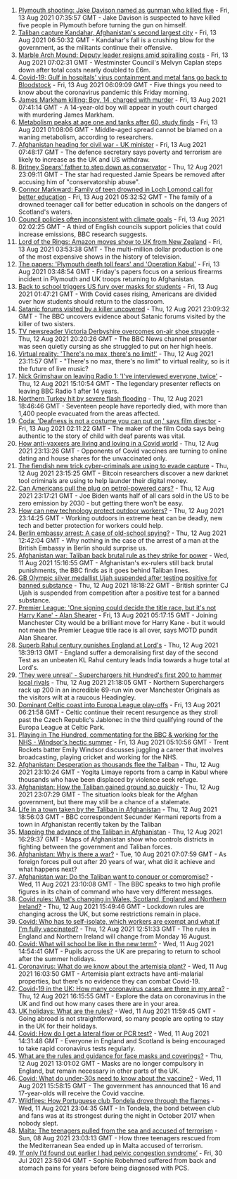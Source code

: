 1. [Plymouth shooting: Jake Davison named as gunman who killed five](https://www.bbc.co.uk/news/uk-england-devon-58197414) - Fri, 13 Aug 2021 07:35:57 GMT - Jake Davison is suspected to have killed five people in Plymouth before turning the gun on himself.
2. [Taliban capture Kandahar, Afghanistan's second largest city](https://www.bbc.co.uk/news/world-asia-58191638) - Fri, 13 Aug 2021 06:50:32 GMT - Kandahar's fall is a crushing blow for the government, as the militants continue their offensive.
3. [Marble Arch Mound: Deputy leader resigns amid spiralling costs](https://www.bbc.co.uk/news/uk-england-london-58197626) - Fri, 13 Aug 2021 07:02:31 GMT - Westminster Council's Melvyn Caplan steps down after total costs nearly doubled to £6m.
4. [Covid-19: Gulf in hospitals' virus containment and metal fans go back to Bloodstock](https://www.bbc.co.uk/news/uk-58196884) - Fri, 13 Aug 2021 06:09:09 GMT - Five things you need to know about the coronavirus pandemic this Friday morning.
5. [James Markham killing: Boy, 14, charged with murder](https://www.bbc.co.uk/news/uk-england-london-58197629) - Fri, 13 Aug 2021 07:41:14 GMT - A 14-year-old boy will appear in youth court charged with murdering James Markham.
6. [Metabolism peaks at age one and tanks after 60, study finds](https://www.bbc.co.uk/news/health-58186710) - Fri, 13 Aug 2021 01:08:06 GMT - Middle-aged spread cannot be blamed on a waning metabolism, according to researchers.
7. [Afghanistan heading for civil war - UK minister](https://www.bbc.co.uk/news/uk-58198340) - Fri, 13 Aug 2021 07:48:17 GMT - The defence secretary says poverty and terrorism are likely to increase as the UK and US withdraw.
8. [Britney Spears' father to step down as conservator](https://www.bbc.co.uk/news/world-us-canada-58191439) - Thu, 12 Aug 2021 23:09:11 GMT - The star had requested Jamie Spears be removed after accusing him of "conservatorship abuse".
9. [Connor Markward: Family of teen drowned in Loch Lomond call for better education](https://www.bbc.co.uk/news/uk-scotland-58188082) - Fri, 13 Aug 2021 05:32:52 GMT - The family of a drowned teenager call for better education in schools on the dangers of Scotland's waters.
10. [Council policies often inconsistent with climate goals](https://www.bbc.co.uk/news/science-environment-58102578) - Fri, 13 Aug 2021 02:02:25 GMT - A third of English councils support policies that could increase emissions, BBC research suggests.
11. [Lord of the Rings: Amazon moves show to UK from New Zealand](https://www.bbc.co.uk/news/business-58196473) - Fri, 13 Aug 2021 03:53:38 GMT - The multi-million dollar production is one of the most expensive shows in the history of television.
12. [The papers: 'Plymouth death toll fears' and 'Operation Kabul'](https://www.bbc.co.uk/news/blogs-the-papers-58195638) - Fri, 13 Aug 2021 03:48:54 GMT - Friday's papers focus on a serious firearms incident in Plymouth and UK troops returning to Afghanistan.
13. [Back to school triggers US fury over masks for students](https://www.bbc.co.uk/news/world-us-canada-58196564) - Fri, 13 Aug 2021 01:47:21 GMT - With Covid cases rising, Americans are divided over how students should return to the classroom.
14. [Satanic forums visited by a killer uncovered](https://www.bbc.co.uk/news/uk-58191473) - Thu, 12 Aug 2021 23:09:32 GMT - The BBC uncovers evidence about Satanic forums visited by the killer of two sisters.
15. [TV newsreader Victoria Derbyshire overcomes on-air shoe struggle](https://www.bbc.co.uk/news/uk-58194764) - Thu, 12 Aug 2021 20:20:26 GMT - The BBC News channel presenter was seen quietly cursing as she struggled to put on her high heels.
16. [Virtual reality: 'There's no max, there's no limit!'](https://www.bbc.co.uk/news/entertainment-arts-58177685) - Thu, 12 Aug 2021 23:11:57 GMT - "There's no max, there's no limit" to virtual reality, so is it the future of live music?
17. [Nick Grimshaw on leaving Radio 1: 'I've interviewed everyone, twice'](https://www.bbc.co.uk/news/newsbeat-58188400) - Thu, 12 Aug 2021 15:10:54 GMT - The legendary presenter reflects on leaving BBC Radio 1 after 14 years.
18. [Northern Turkey hit by severe flash flooding](https://www.bbc.co.uk/news/world-58194460) - Thu, 12 Aug 2021 18:46:46 GMT - Seventeen people have reportedly died, with more than 1,400 people evacuated from the areas affected.
19. [Coda: 'Deafness is not a costume you can put on,' says film director](https://www.bbc.co.uk/news/entertainment-arts-58058653) - Fri, 13 Aug 2021 02:11:22 GMT - The maker of the film Coda says being authentic to the story of child with deaf parents was vital.
20. [How anti-vaxxers are living and loving in a Covid world](https://www.bbc.co.uk/news/blogs-trending-58146525) - Thu, 12 Aug 2021 23:13:26 GMT - Opponents of Covid vaccines are turning to online dating and house shares for the unvaccinated only.
21. [The fiendish new trick cyber-criminals are using to evade capture](https://www.bbc.co.uk/news/technology-58176113) - Thu, 12 Aug 2021 23:15:25 GMT - Bitcoin researchers discover a new darknet tool criminals are using to help launder their digital money.
22. [Can Americans pull the plug on petrol-powered cars?](https://www.bbc.co.uk/news/business-58123729) - Thu, 12 Aug 2021 23:17:21 GMT - Joe Biden wants half of all cars sold in the US to be zero emission by 2030 - but getting there won't be easy.
23. [How can new technology protect outdoor workers?](https://www.bbc.co.uk/news/business-58049625) - Thu, 12 Aug 2021 23:14:25 GMT - Working outdoors in extreme heat can be deadly, new tech and better protection for workers could help.
24. [Berlin embassy arrest: A case of old-school spying?](https://www.bbc.co.uk/news/uk-58185957) - Thu, 12 Aug 2021 12:42:04 GMT - Why nothing in the case of the arrest of a man at the British Embassy in Berlin should surprise us.
25. [Afghanistan war: Taliban back brutal rule as they strike for power](https://www.bbc.co.uk/news/world-asia-58156772) - Wed, 11 Aug 2021 15:16:55 GMT - Afghanistan's ex-rulers still back brutal punishments, the BBC finds as it goes behind Taliban lines.
26. [GB Olympic silver medallist Ujah suspended after testing positive for banned substance](https://www.bbc.co.uk/sport/athletics/58193101) - Thu, 12 Aug 2021 18:18:22 GMT - British sprinter CJ Ujah is suspended from competition after a positive test for a banned substance.
27. [Premier League: 'One signing could decide the title race, but it's not Harry Kane' - Alan Shearer](https://www.bbc.co.uk/sport/football/58189010) - Fri, 13 Aug 2021 05:17:15 GMT - Joining Manchester City would be a brilliant move for Harry Kane - but it would not mean the Premier League title race is all over, says MOTD pundit Alan Shearer.
28. [Superb Rahul century punishes England at Lord's](https://www.bbc.co.uk/sport/cricket/58194600) - Thu, 12 Aug 2021 18:39:13 GMT - England suffer a demoralising first day of the second Test as an unbeaten KL Rahul century leads India towards a huge total at Lord's.
29. ['They were unreal' - Superchargers hit Hundred's first 200 to hammer local rivals](https://www.bbc.co.uk/sport/cricket/58195386) - Thu, 12 Aug 2021 21:18:05 GMT - Northern Superchargers rack up 200 in an incredible 69-run win over Manchester Originals as the visitors wilt at a raucous Headingley.
30. [Dominant Celtic coast into Europa League play-offs](https://www.bbc.co.uk/sport/football/58138071) - Fri, 13 Aug 2021 06:21:58 GMT - Celtic continue their recent resurgence as they stroll past the Czech Republic's Jablonec in the third qualifying round of the Europa League at Celtic Park.
31. [Playing in The Hundred, commentating for the BBC & working for the NHS - Windsor's hectic summer](https://www.bbc.co.uk/sport/cricket/58175897) - Fri, 13 Aug 2021 05:10:56 GMT - Trent Rockets batter Emily Windsor discusses juggling a career that involves broadcasting, playing cricket and working for the NHS.
32. [Afghanistan: Desperation as thousands flee the Taliban](https://www.bbc.co.uk/news/world-asia-58191043) - Thu, 12 Aug 2021 23:10:24 GMT - Yogita Limaye reports from a camp in Kabul where thousands who have been displaced by violence seek refuge.
33. [Afghanistan: How the Taliban gained ground so quickly](https://www.bbc.co.uk/news/world-asia-58187410) - Thu, 12 Aug 2021 23:07:29 GMT - The situation looks bleak for the Afghan government, but there may still be a chance of a stalemate.
34. [Life in a town taken by the Taliban in Afghanistan](https://www.bbc.co.uk/news/world-asia-58194378) - Thu, 12 Aug 2021 18:56:03 GMT - BBC correspondent Secunder Kermani reports from a town in Afghanistan recently taken by the Taliban
35. [Mapping the advance of the Taliban in Afghanistan](https://www.bbc.co.uk/news/world-asia-57933979) - Thu, 12 Aug 2021 16:29:37 GMT - Maps of Afghanistan show who controls districts in fighting between the government and Taliban forces.
36. [Afghanistan: Why is there a war?](https://www.bbc.co.uk/news/world-asia-49192495) - Tue, 10 Aug 2021 07:07:59 GMT - As foreign forces pull out after 20 years of war, what did it achieve and what happens next?
37. [Afghanistan war: Do the Taliban want to conquer or compromise?](https://www.bbc.co.uk/news/world-asia-58181670) - Wed, 11 Aug 2021 23:10:08 GMT - The BBC speaks to two high profile figures in its chain of command who have very different messages.
38. [Covid rules: What's changing in Wales, Scotland, England and Northern Ireland?](https://www.bbc.co.uk/news/explainers-52530518) - Thu, 12 Aug 2021 15:49:46 GMT - Lockdown rules are changing across the UK, but some restrictions remain in place.
39. [Covid: Who has to self-isolate, which workers are exempt and what if I'm fully vaccinated?](https://www.bbc.co.uk/news/explainers-54239922) - Thu, 12 Aug 2021 12:51:33 GMT - The rules in England and Northern Ireland will change from Monday 16 August.
40. [Covid: What will school be like in the new term?](https://www.bbc.co.uk/news/education-51643556) - Wed, 11 Aug 2021 14:54:41 GMT - Pupils across the UK are preparing to return to school after the summer holidays.
41. [Coronavirus: What do we know about the artemisia plant?](https://www.bbc.co.uk/news/world-africa-53484298) - Wed, 11 Aug 2021 16:03:50 GMT - Artemisia plant extracts have anti-malarial properties, but there's no evidence they can combat Covid-19.
42. [Covid-19 in the UK: How many coronavirus cases are there in my area?](https://www.bbc.co.uk/news/uk-51768274) - Thu, 12 Aug 2021 16:15:55 GMT - Explore the data on coronavirus in the UK and find out how many cases there are in your area.
43. [UK holidays: What are the rules?](https://www.bbc.co.uk/news/explainers-52646738) - Wed, 11 Aug 2021 11:59:45 GMT - Going abroad is not straightforward, so many people are opting to stay in the UK for their holidays.
44. [Covid: How do I get a lateral flow or PCR test?](https://www.bbc.co.uk/news/health-51943612) - Wed, 11 Aug 2021 14:31:48 GMT - Everyone in England and Scotland is being encouraged to take rapid coronavirus tests regularly.
45. [What are the rules and guidance for face masks and coverings?](https://www.bbc.co.uk/news/health-51205344) - Thu, 12 Aug 2021 13:01:02 GMT - Masks are no longer compulsory in England, but remain necessary in other parts of the UK.
46. [Covid: What do under-30s need to know about the vaccine?](https://www.bbc.co.uk/news/health-57273875) - Wed, 11 Aug 2021 15:58:15 GMT - The government has announced that 16 and 17-year-olds will receive the Covid vaccine.
47. [Wildfires: How Portuguese club Tondela drove through the flames](https://www.bbc.co.uk/sport/football/58101546) - Wed, 11 Aug 2021 23:04:35 GMT - In Tondela, the bond between club and fans was at its strongest during the night in October 2017 when nobody slept.
48. [Malta: The teenagers pulled from the sea and accused of terrorism](https://www.bbc.co.uk/news/world-57988934) - Sun, 08 Aug 2021 23:03:13 GMT - How three teenagers rescued from the Mediterranean Sea ended up in Malta accused of terrorism.
49. [‘If only I’d found out earlier I had pelvic congestion syndrome’](https://www.bbc.co.uk/news/stories-58030699) - Fri, 30 Jul 2021 23:59:04 GMT - Sophie Robehmed suffered from back and stomach pains for years before being diagnosed with PCS.
